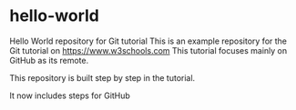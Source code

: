 # hello-world
Hello World repository for Git tutorial
This is an example repository for the Git tutorial on https://www.w3schools.com
This tutorial focuses mainly on GitHub as its remote.

This repository is built step by step in the tutorial.

It now includes steps for GitHub
